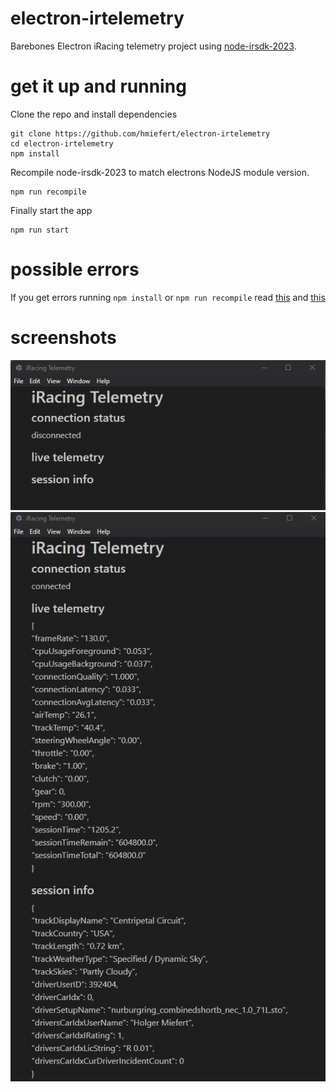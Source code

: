 # electron-irtelemetry
Barebones Electron iRacing telemetry project using [node-irsdk-2023](https://github.com/hmiefert/node-irsdk-2023).

# get it up and running
Clone the repo and install dependencies
```
git clone https://github.com/hmiefert/electron-irtelemetry
cd electron-irtelemetry
npm install
```

Recompile node-irsdk-2023 to match electrons NodeJS module version.<br />
```
npm run recompile
```

Finally start the app
```
npm run start
```

# possible errors
If you get errors running `npm install` or `npm run recompile` read [this](https://github.com/hmiefert/node-irsdk-2023#prerequesites) and [this](https://github.com/hmiefert/node-irsdk-2023#using-with-electron)

# screenshots
![Screenshot disconnected](https://github.com/hmiefert/electron-irtelemetry/blob/main/screenshot_disconnected.png?raw=true)
![Screenshot connected](https://github.com/hmiefert/electron-irtelemetry/blob/main/screenshot_connected.png?raw=true)
